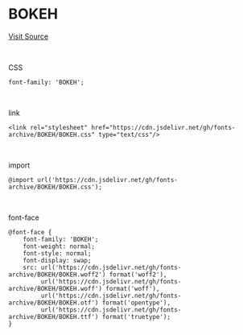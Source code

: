 # BOKEH

[Visit Source](https://greenegg.co.kr/?portfolio=bokeh-font)

&nbsp;

CSS

```
font-family: 'BOKEH';
```

&nbsp;

link

```
<link rel="stylesheet" href="https://cdn.jsdelivr.net/gh/fonts-archive/BOKEH/BOKEH.css" type="text/css"/>
```

&nbsp;

import

```
@import url('https://cdn.jsdelivr.net/gh/fonts-archive/BOKEH/BOKEH.css');
```

&nbsp;

font-face

```
@font-face {
    font-family: 'BOKEH';
    font-weight: normal;
    font-style: normal;
    font-display: swap;
    src: url('https://cdn.jsdelivr.net/gh/fonts-archive/BOKEH/BOKEH.woff2') format('woff2'),
         url('https://cdn.jsdelivr.net/gh/fonts-archive/BOKEH/BOKEH.woff') format('woff'),
         url('https://cdn.jsdelivr.net/gh/fonts-archive/BOKEH/BOKEH.otf') format('opentype'),
         url('https://cdn.jsdelivr.net/gh/fonts-archive/BOKEH/BOKEH.ttf') format('truetype');
}
```

